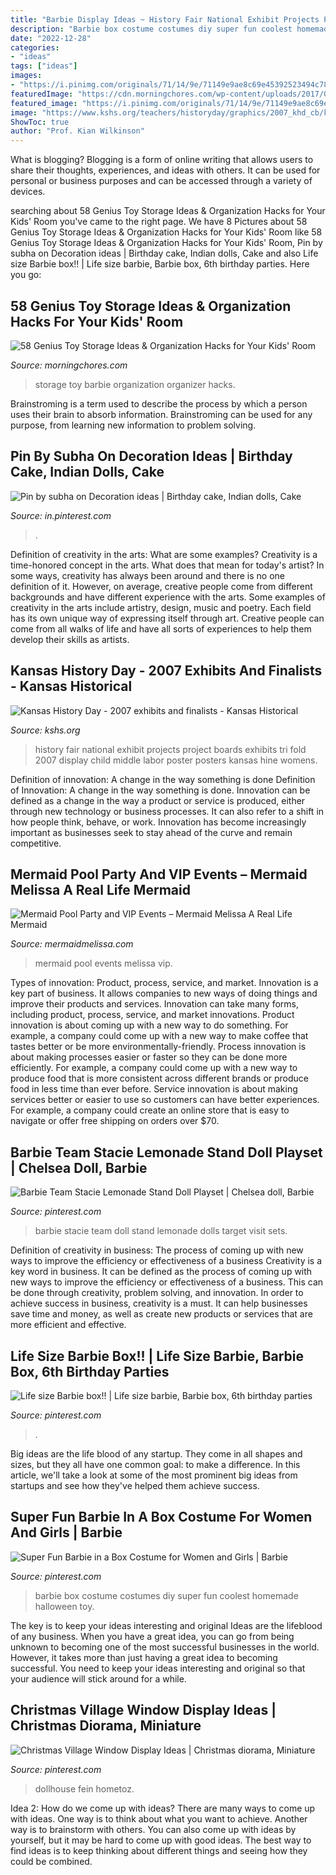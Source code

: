 ```yaml
---
title: "Barbie Display Ideas ~ History Fair National Exhibit Projects Project Boards Exhibits Tri Fold 2007 Display Child Middle Labor Poster Posters Kansas Hine Womens"
description: "Barbie box costume costumes diy super fun coolest homemade halloween toy"
date: "2022-12-28"
categories:
- "ideas"
tags: ["ideas"]
images:
- "https://i.pinimg.com/originals/71/14/9e/71149e9ae8c69e45392523494c781a66.jpg"
featuredImage: "https://cdn.morningchores.com/wp-content/uploads/2017/02/KH16.jpg"
featured_image: "https://i.pinimg.com/originals/71/14/9e/71149e9ae8c69e45392523494c781a66.jpg"
image: "https://www.kshs.org/teachers/historyday/graphics/2007_khd_cb/khd2007_1206_hine_cb.jpg"
ShowToc: true
author: "Prof. Kian Wilkinson"
---
```



What is blogging?
Blogging is a form of online writing that allows users to share their thoughts, experiences, and ideas with others. It can be used for personal or business purposes and can be accessed through a variety of devices.

	

		
searching about 58 Genius Toy Storage Ideas &amp; Organization Hacks for Your Kids&#039; Room you've came to the right page. We have 8 Pictures about 58 Genius Toy Storage Ideas &amp; Organization Hacks for Your Kids&#039; Room like 58 Genius Toy Storage Ideas &amp; Organization Hacks for Your Kids&#039; Room, Pin by subha on Decoration ideas | Birthday cake, Indian dolls, Cake and also Life size Barbie box!! | Life size barbie, Barbie box, 6th birthday parties. Here you go:
		
    
## 58 Genius Toy Storage Ideas &amp; Organization Hacks For Your Kids&#039; Room

<img loading=lazy src="https://cdn.morningchores.com/wp-content/uploads/2017/02/KH16.jpg" onerror="this.onerror=null;this.src='https://tse1.mm.bing.net/th?id=OIP.-y8BUYyCDf8zAR1xb3KEWQHaLH&amp;pid=15.1';" alt="58 Genius Toy Storage Ideas &amp; Organization Hacks for Your Kids&#039; Room">

_Source: morningchores.com_

>storage toy barbie organization organizer hacks. 

	

Brainstroming is a term used to describe the process by which a person uses their brain to absorb information. Brainstroming can be used for any purpose, from learning new information to problem solving.

    
## Pin By Subha On Decoration Ideas | Birthday Cake, Indian Dolls, Cake

<img loading=lazy src="https://i.pinimg.com/originals/71/14/9e/71149e9ae8c69e45392523494c781a66.jpg" onerror="this.onerror=null;this.src='https://tse3.mm.bing.net/th?id=OIP.xu01CrY1cK1inoXlun_cGgHaJ4&amp;pid=15.1';" alt="Pin by subha on Decoration ideas | Birthday cake, Indian dolls, Cake">

_Source: in.pinterest.com_

>. 

	

Definition of creativity in the arts: What are some examples?
Creativity is a time-honored concept in the arts. What does that mean for today's artist? In some ways, creativity has always been around and there is no one definition of it. However, on average, creative people come from different backgrounds and have different experience with the arts. 
Some examples of creativity in the arts include artistry, design, music and poetry. Each field has its own unique way of expressing itself through art. Creative people can come from all walks of life and have all sorts of experiences to help them develop their skills as artists.

    
## Kansas History Day - 2007 Exhibits And Finalists - Kansas Historical

<img loading=lazy src="https://www.kshs.org/teachers/historyday/graphics/2007_khd_cb/khd2007_1206_hine_cb.jpg" onerror="this.onerror=null;this.src='https://tse3.mm.bing.net/th?id=OIP.8fpEpbDhnPc1C0QkMzKZJwHaK1&amp;pid=15.1';" alt="Kansas History Day - 2007 exhibits and finalists - Kansas Historical">

_Source: kshs.org_

>history fair national exhibit projects project boards exhibits tri fold 2007 display child middle labor poster posters kansas hine womens. 

	

Definition of innovation: A change in the way something is done
Definition of Innovation: A change in the way something is done. Innovation can be defined as a change in the way a product or service is produced, either through new technology or business processes. It can also refer to a shift in how people think, behave, or work. Innovation has become increasingly important as businesses seek to stay ahead of the curve and remain competitive.

    
## Mermaid Pool Party And VIP Events – Mermaid Melissa A Real Life Mermaid

<img loading=lazy src="http://www.mermaidmelissa.com/wp-content/uploads/2014/02/Screen-Shot-2014-02-17-at-11.23.52-PM.png" onerror="this.onerror=null;this.src='https://tse4.mm.bing.net/th?id=OIP.ZlI1tWJf1yKIUA6fgyQRygHaEK&amp;pid=15.1';" alt="Mermaid Pool Party and VIP Events – Mermaid Melissa A Real Life Mermaid">

_Source: mermaidmelissa.com_

>mermaid pool events melissa vip. 

	

Types of innovation: Product, process, service, and market.
Innovation is a key part of business. It allows companies to new ways of doing things and improve their products and services. Innovation can take many forms, including product, process, service, and market innovations. 
Product innovation is about coming up with a new way to do something. For example, a company could come up with a new way to make coffee that tastes better or be more environmentally-friendly. Process innovation is about making processes easier or faster so they can be done more efficiently. For example, a company could come up with a new way to produce food that is more consistent across different brands or produce food in less time than ever before. Service innovation is about making services better or easier to use so customers can have better experiences. For example, a company could create an online store that is easy to navigate or offer free shipping on orders over $70.

    
## Barbie Team Stacie Lemonade Stand Doll Playset | Chelsea Doll, Barbie

<img loading=lazy src="https://i.pinimg.com/736x/80/6b/21/806b2125b2963d0df56b25ce3c444557.jpg" onerror="this.onerror=null;this.src='https://tse3.mm.bing.net/th?id=OIP.Vuc1JvXo4SwRjDhAJlhu_gHaHa&amp;pid=15.1';" alt="Barbie Team Stacie Lemonade Stand Doll Playset | Chelsea doll, Barbie">

_Source: pinterest.com_

>barbie stacie team doll stand lemonade dolls target visit sets. 

	

Definition of creativity in business: The process of coming up with new ways to improve the efficiency or effectiveness of a business
Creativity is a key word in business. It can be defined as the process of coming up with new ways to improve the efficiency or effectiveness of a business. This can be done through creativity, problem solving, and innovation. 
In order to achieve success in business, creativity is a must. It can help businesses save time and money, as well as create new products or services that are more efficient and effective.

    
## Life Size Barbie Box!! | Life Size Barbie, Barbie Box, 6th Birthday Parties

<img loading=lazy src="https://i.pinimg.com/originals/3b/a7/6e/3ba76e5e0166305bc5e4d2b0e0d8b83f.jpg" onerror="this.onerror=null;this.src='https://tse3.mm.bing.net/th?id=OIP.v37MAFUPXmOvdY7BTzAYjAHaNJ&amp;pid=15.1';" alt="Life size Barbie box!! | Life size barbie, Barbie box, 6th birthday parties">

_Source: pinterest.com_

>. 

	

Big ideas are the life blood of any startup. They come in all shapes and sizes, but they all have one common goal: to make a difference. In this article, we'll take a look at some of the most prominent big ideas from startups and see how they've helped them achieve success.

    
## Super Fun Barbie In A Box Costume For Women And Girls | Barbie

<img loading=lazy src="https://i.pinimg.com/736x/5b/7c/23/5b7c23d150fc03d5aeeff6054b2215fe--costumes-for-women-diy-costumes.jpg" onerror="this.onerror=null;this.src='https://tse3.mm.bing.net/th?id=OIP.QoQ2kys5ydwlBGwE2tvXBwHaJ4&amp;pid=15.1';" alt="Super Fun Barbie in a Box Costume for Women and Girls | Barbie">

_Source: pinterest.com_

>barbie box costume costumes diy super fun coolest homemade halloween toy. 

	

The key is to keep your ideas interesting and original
Ideas are the lifeblood of any business. When you have a great idea, you can go from being unknown to becoming one of the most successful businesses in the world. However, it takes more than just having a great idea to becoming successful. You need to keep your ideas interesting and original so that your audience will stick around for a while.

    
## Christmas Village Window Display Ideas | Christmas Diorama, Miniature

<img loading=lazy src="https://i.pinimg.com/originals/a9/0f/bc/a90fbc649d2ec92a65f692a912e1cd82.jpg" onerror="this.onerror=null;this.src='https://tse2.mm.bing.net/th?id=OIP.ePjrKL4WD8urrtFMXZg8iAHaLH&amp;pid=15.1';" alt="Christmas Village Window Display Ideas | Christmas diorama, Miniature">

_Source: pinterest.com_

>dollhouse fein hometoz. 

	

Idea 2: How do we come up with ideas?
There are many ways to come up with ideas. One way is to think about what you want to achieve. Another way is to brainstorm with others. You can also come up with ideas by yourself, but it may be hard to come up with good ideas. The best way to find ideas is to keep thinking about different things and seeing how they could be combined.

